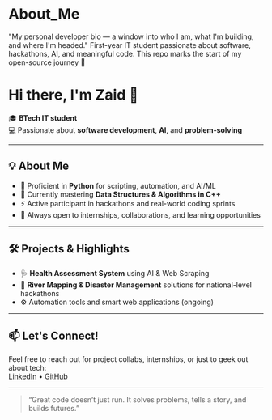 # About_Me
"My personal developer bio — a window into who I am, what I'm building, and where I'm headed." First-year IT student passionate about software, hackathons, AI, and meaningful code. This repo marks the start of my open-source journey 🚀

# Hi there, I'm Zaid 👋

🎓 **BTech IT student**  
💻 Passionate about **software development**, **AI**, and **problem-solving**

---

## 💡 About Me
- 🔧 Proficient in **Python** for scripting, automation, and AI/ML
- 📘 Currently mastering **Data Structures & Algorithms in C++**
- ⚡ Active participant in hackathons and real-world coding sprints
- 🤝 Always open to internships, collaborations, and learning opportunities

---

## 🛠️ Projects & Highlights
- 🩺 **Health Assessment System** using AI & Web Scraping  
- 🌊 **River Mapping & Disaster Management** solutions for national-level hackathons    
- ⚙️ Automation tools and smart web applications (ongoing)

---

## 📫 Let's Connect!
Feel free to reach out for project collabs, internships, or just to geek out about tech:  
[LinkedIn](https://www.linkedin.com/in/zaid-zia-b99805301/) • [GitHub](https://github.com/zaid-m-zia)

---

> “Great code doesn’t just run. It solves problems, tells a story, and builds futures.”

